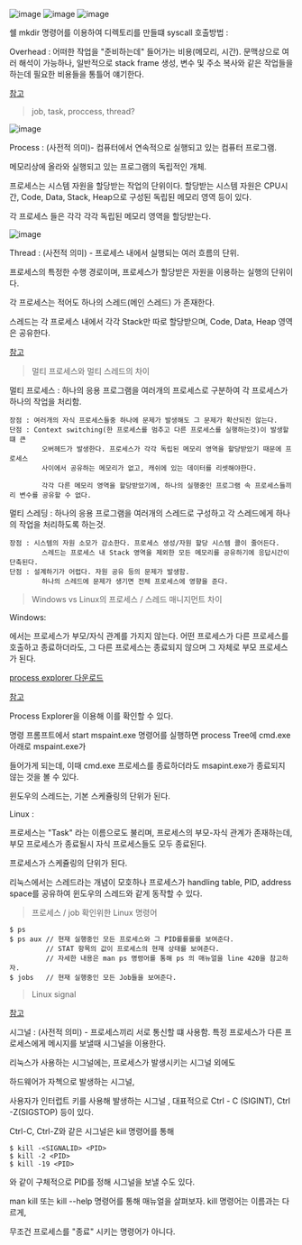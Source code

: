 ![image](https://t1.daumcdn.net/cfile/tistory/992C6D365B64159A07)
![image](https://t1.daumcdn.net/cfile/tistory/995D19435B641C1805)
![image](https://www.linuxbnb.net/wp-content/uploads/2018/06/system-call-overview-1.png)

쉘 mkdir 명령어를 이용하여 디렉토리를 만들떄 syscall 호출방법 :

Overhead : 어떠한 작업을 "준비하는데" 들어가는 비용(메모리, 시간). 문맥상으로 여러 해석이 가능하나, 일반적으로 stack frame 생성, 변수 및 주소 복사와 같은 작업들을 하는데 필요한 비용들을 통틀어 얘기한다.

[참고](https://stackoverflow.com/questions/2860234/what-is-overhead/2860263)

> job, task, proccess, thread?

![image](https://gmlwjd9405.github.io/images/os-process-and-thread/process.png)

Process : (사전적 의미)- 컴퓨터에서 연속적으로 실행되고 있는 컴퓨터 프로그램.

메모리상에 올라와 실행되고 있는 프로그램의 독립적인 개체.

프로세스는 시스템 자원을 할당받는 작업의 단위이다. 할당받는 시스템 자원은 CPU시간, Code, Data, Stack, Heap으로 구성된 독립된 메모리 영역 등이 있다.

각 프로세스 들은 각각 각각 독립된 메모리 영역을 할당받는다.

![image](https://gmlwjd9405.github.io/images/os-process-and-thread/thread.png)

Thread : (사전적 의미) - 프로세스 내에서 실행되는 여러 흐름의 단위.

프로세스의 특정한 수행 경로이며, 프로세스가 할당받은 자원을 이용하는 실행의 단위이다.

각 프로세스는 적어도 하나의 스레드(메인 스레드) 가 존재한다.

스레드는 각 프로세스 내에서 각각 Stack만 따로 할당받으며, Code, Data, Heap 영역은 공유한다.



[참고](https://stackoverflow.com/questions/3073948/job-task-and-process-whats-the-difference/31212568#31212568)


> 멀티 프로세스와 멀티 스레드의 차이

멀티 프로세스 : 하나의 응용 프로그램을 여러개의 프로세스로 구분하여 각 프로세스가 하나의 작업을 처리함.

    장점 : 여러개의 자식 프로세스들중 하나에 문제가 발생해도 그 문제가 확산되진 않는다.
    단점 : Context switching(한 프로세스를 멈추고 다른 프로세스를 실행하는것)이 발생할떄 큰
            오버헤드가 발생한다. 프로세스가 각각 독립된 메모리 영역을 할당받았기 때문에 프로세스
            사이에서 공유하는 메모리가 없고, 캐쉬에 있는 데이터를 리셋해야한다.

            각각 다른 메모리 영역을 할당받았기에, 하나의 실행중인 프로그램 속 프로세스들끼리 변수를 공유할 수 없다.

멀티 스레딩 : 하나의 응용 프로그램을 여러개의 스레드로 구성하고 각 스레드에게 하나의 작업을 처리하도록 하는것.

    장점 : 시스템의 자원 소모가 감소한다. 프로세스 생성/자원 할당 시스템 콜이 줄어든다.
            스레드는 프로세스 내 Stack 영역을 제외한 모든 메모리를 공유하기에 응답시간이 단축된다.
    단점 : 설계하기가 어렵다. 자원 공유 등의 문제가 발생함.
            하나의 스레드에 문제가 생기면 전체 프로세스에 영향을 준다.


> Windows vs Linux의 프로세스 / 스레드  매니지먼트 차이

Windows: 

에서는 프로세스가 부모/자식 관계를 가지지 않는다.
어떤 프로세스가 다른 프로세스를 호출하고 종료하더라도, 그 다른 프로세스는 종료되지 않으며 그 자체로 부모 프로세스가 된다.

[process explorer 다운로드](https://download.sysinternals.com/files/ProcessExplorer.zip)

[참고](https://shankaraman.wordpress.com/tag/differences-between-windows-and-linux-process/)

Process Explorer을 이용해 이를 확인할 수 있다.

명령 프롬프트에서 start mspaint.exe 명령어를 실행하면 process Tree에 cmd.exe 아래로 mspaint.exe가

들어가게 되는데, 이때 cmd.exe 프로세스를 종료하더라도 msapint.exe가 종료되지 않는 것을 볼 수 있다.

윈도우의 스레드는, 기본 스케쥴링의 단위가 된다.


Linux :

프로세스는 "Task" 라는 이름으로도 불리며,
프로세스의 부모-자식 관계가 존재하는데, 부모 프로세스가 종료될시 자식 프로세스들도 모두 종료된다.

프로세스가 스케쥴링의 단위가 된다.

리눅스에서는 스레드라는 개념이 모호하나 
프로세스가 handling table, PID, address space를 공유하여 윈도우의 스레드와 같게 동작할 수 있다.


> 프로세스 / job 확인위한 Linux 명령어

```
$ ps 
$ ps aux // 현재 실행중인 모든 프로세스와 그 PID를를를를 보여준다.
         // STAT 항목의 값이 프로세스의 현재 상태를 보여준다.
         // 자세한 내용은 man ps 명령어를 통해 ps 의 매뉴얼을 line 420을 참고하자.
$ jobs   // 현재 실행중인 모든 Job들을 보여준다.
```

> Linux signal

[참고](https://jhnyang.tistory.com/143)

시그널 : (사전적 의미) - 프로세스끼리 서로 통신할 떄 사용함. 특정 프로세스가 다른 프로세스에게 메시지를 보낼때 시그널을 이용한다.

리눅스가 사용하는 시그널에는, 프로세스가 발생시키는 시그널 외에도 

하드웨어가 자첵으로 발생하는 시그널, 

사용자가 인터럽트 키를 사용해
발생하는 시그널 , 대표적으로 Ctrl - C (SIGINT), Ctrl -Z(SIGSTOP) 등이 있다.

Ctrl-C, Ctrl-Z와 같은 시그널은 kiil 명령어를 통해 
```
$ kill -<SIGNALID> <PID>
$ kill -2 <PID>
$ kill -19 <PID>
```
와 같이 구체적으로 PID를 정해 시그널을 보낼 수도 있다.

man kill 또는 kill --help 명령어를 통해 매뉴얼을 살펴보자. kill 명령어는 이름과는 다르게,

무조건 프로세스를 "종료" 시키는 명령어가 아니다.




